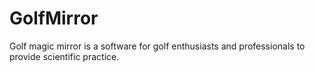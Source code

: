 # GolfMirror
Golf magic mirror is a software for golf enthusiasts and professionals to provide scientific practice.
